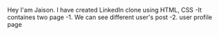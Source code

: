 Hey I'am Jaison. I have created LinkedIn clone using HTML, CSS 
  -It containes two page
  -1. We can see different user's post
  -2. user profile page
